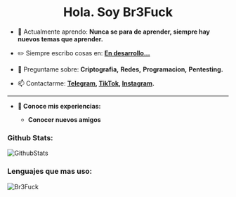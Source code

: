 <!-- Br3Fuck Repository Code -->

<h1 align="center">Hola. Soy Br3Fuck</h1>

- 🌱 Actualmente aprendo: **Nunca se para de aprender, siempre hay nuevos temas que aprender.**

- ✏️ Siempre escribo cosas en: **[En desarrollo...](https://localhost:8080)**

- 💬 Preguntame sobre: **Criptografia,** **Redes,** **Programacion,** **Pentesting.**

- 📫 Contactarme: **[Telegram](https://t.me/br3fuck), [TikTok](https://www.tiktok.com/@br3fuck), [Instagram](https://www.instagram.com/br3fuck.simp.keyli/).**

---

* **📖 Conoce mis experiencias:**
 
    * **Conocer nuevos amigos**

<h3>Github Stats:</h3>

![GithubStats](https://github-readme-stats.vercel.app/api?username=br3fuck&show_icons=true&include_all_commits=true&cache_seconds=3200&theme=dracula)

<h3>Lenguajes que mas uso:</h3>

<p><img align="center" src="https://github-readme-stats.vercel.app/api/top-langs/?username=br3fuck&exclude_repo=eslint-config&theme=dracula" alt="Br3Fuck" /></p>
